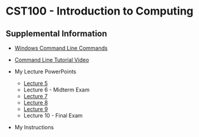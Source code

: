 # CST100 - Introduction to Computing
## Supplemental Information

- [Windows Command Line Commands](https://learn.microsoft.com/en-us/windows-server/administration/windows-commands/windows-commands)
- [Command Line Tutorial Video](https://youtu.be/MBBWVgE0ewk?si=yjzuWWfD2JIrH1vU)

- My Lecture PowerPoints
    - [Lecture 5](https://docs.google.com/presentation/d/1x0aWUdrK6E697BJnEQMbBzBoU4byCa6Y/edit?usp=sharing&ouid=116347163780582701517&rtpof=true&sd=true)
    - Lecture 6 - Midterm Exam
    - [Lecture 7](https://docs.google.com/presentation/d/1NdSI8kYCJJ249Dm23NCmvhVE9Wv7a3qH/edit?usp=sharing&ouid=116347163780582701517&rtpof=true&sd=true)
    - [Lecture 8](https://docs.google.com/presentation/d/1j4DIZ01PUq37B_d28gB4ePwdk7TKD0PW/edit?usp=sharing&ouid=116347163780582701517&rtpof=true&sd=true)
    - [Lecture 9](https://docs.google.com/presentation/d/1cru2HrjHEXuaVQZU8stfI4y8HBD25h3-/edit?usp=sharing&ouid=116347163780582701517&rtpof=true&sd=true)
    - Lecture 10 - Final Exam
- My Instructions
